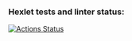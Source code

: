 ### Hexlet tests and linter status:
[![Actions Status](https://github.com/pletnev-aa/python-project-lvl3/workflows/hexlet-check/badge.svg)](https://github.com/pletnev-aa/python-project-lvl3/actions)